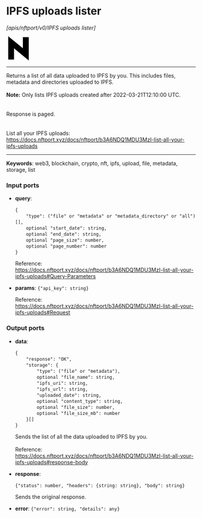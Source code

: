 # IPFS uploads lister

_[apis/nftport/v0/IPFS uploads lister]_

![icon](</assets/icons/352b98b2-6df6-4a21-93e1-a31cf5b9311d.png>)

---

Returns a list of all data uploaded to IPFS by you. This includes files, metadata and directories uploaded to IPFS.<br>
<br>
**Note:** Only lists IPFS uploads created after 2022-03-21T12:10:00 UTC.<br>
<br>
<br>
Response is paged.<br>
<br>
<br>
List all your IPFS uploads:<br>
https://docs.nftport.xyz/docs/nftport/b3A6NDQ1MDU3MzI-list-all-your-ipfs-uploads<br>

---

__Keywords__: web3, blockchain, crypto, nft, ipfs, upload, file, metadata, storage, list

### Input ports

* __query__: 
    ```
    {
        "type": ("file" or "metadata" or "metadata_directory" or "all")[],
        optional "start_date": string,
        optional "end_date": string,
        optional "page_size": number,
        optional "page_number": number
    }
    ```

    Reference:<br>
    https://docs.nftport.xyz/docs/nftport/b3A6NDQ1MDU3MzI-list-all-your-ipfs-uploads#Query-Parameters<br>


* __params__: ` {"api_key": string} `

    Reference:<br>
    https://docs.nftport.xyz/docs/nftport/b3A6NDQ1MDU3MzI-list-all-your-ipfs-uploads#Request<br>

### Output ports

* __data__: 
    ```
    {
        "response": "OK",
        "storage": {
            "type": ("file" or "metadata"),
            optional "file_name": string,
            "ipfs_uri": string,
            "ipfs_url": string,
            "uploaded_date": string,
            optional "content_type": string,
            optional "file_size": number,
            optional "file_size_mb": number
        }[]
    }
    ```

    Sends the list of all the data uploaded to IPFS by you.<br>
    <br>
    Reference:<br>
    https://docs.nftport.xyz/docs/nftport/b3A6NDQ1MDU3MzI-list-all-your-ipfs-uploads#response-body<br>


* __response__: 
    ```
    {"status": number, "headers": {string: string}, "body": string}
    ```

    Sends the original response.<br>


* __error__: ` {"error": string, "details": any} `

